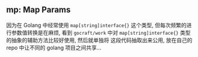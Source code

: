 ## mp: Map Params
因为在 Golang 中经常使用 `map[string]interface{}` 这个类型, 但每次频繁的进行参数值转换是在麻烦,
看到 `gocraft/work` 中对 `map[string]interface{}` 类型的抽象的辅助方法比较好使用, 然后就单独将
这段代码抽取出来公用, 放在自己的 repo 中让不同的 golang 项目之间共享...
